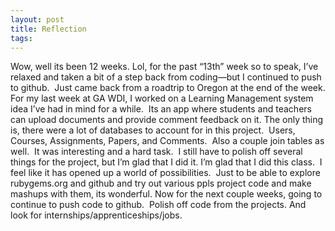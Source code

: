 ```yaml
---
layout: post
title: Reflection
tags: 
---
```

Wow, well its been 12 weeks. Lol, for the past “13th” week so to speak, I’ve relaxed and taken a bit of a step back from coding—but I continued to push to github.  Just came back from a roadtrip to Oregon at the end of the week.
For my last week at GA WDI, I worked on a Learning Management system idea I’ve had in mind for a while.  Its an app where students and teachers can upload documents and provide comment feedback on it.
The only thing is, there were a lot of databases to account for in this project.  Users, Courses, Assignments, Papers, and Comments.  Also a couple join tables as well.  It was interesting and a hard task.  I still have to polish off several things for the project, but I’m glad that I did it.
I’m glad that I did this class.  I feel like it has opened up a world of possibilities.  Just to be able to explore rubygems.org and github and try out various ppls project code and make mashups with them, its wonderful.
Now for the next couple weeks, going to continue to push code to github.  Polish off code from the projects. And look for internships/apprenticeships/jobs.
